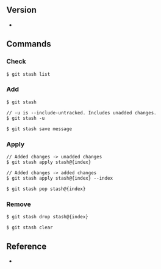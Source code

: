 ## Version
- 

## Commands
### Check
```
$ git stash list
```

### Add
```
$ git stash
```
```
// -u is --include-untracked. Includes unadded changes.
$ git stash -u
```
```
$ git stash save message
```

### Apply
```
// Added changes -> unadded changes
$ git stash apply stash@{index}
```
```
// Added changes -> added changes
$ git stash apply stash@{index} --index
```
```
$ git stash pop stash@{index}
```

### Remove
```
$ git stash drop stash@{index}
```
```
$ git stash clear
```

## Reference
- 
